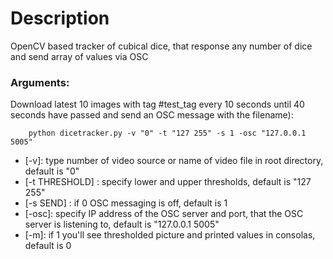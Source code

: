 # Description
OpenCV based tracker of cubical dice, that response any number of dice and send array of values via OSC

### Arguments:

Download latest 10 images with tag #test_tag every 10 seconds until 40 seconds have passed and send an OSC message with the filename):
```
    python dicetracker.py -v "0" -t "127 255" -s 1 -osc "127.0.0.1 5005"
```
  - [-v]: type number of video source or name of video file in root directory, default is "0"
  - [-t THRESHOLD] : specify lower and upper thresholds, default is "127 255"
  - [-s SEND] : if 0 OSC messaging is off, default is 1
  - [-osc]: specify IP address of the OSC server and port, that the OSC server is listening to, default is "127.0.0.1 5005"
  - [-m]: if 1 you'll see thresholded picture and printed values in consolas, default is 0